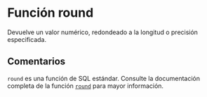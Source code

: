 ﻿---
SidebarGroup: "r"
Autogenerated: true
---

# Función  round

Devuelve un valor numérico, redondeado a la longitud o precisión especificada.

## Comentarios 

`round` es una función de SQL estándar. Consulte la documentación completa de la función [`round`](https://learn.microsoft.com/es-es/sql/t-sql/functions/round-transact-sql) para mayor información.
